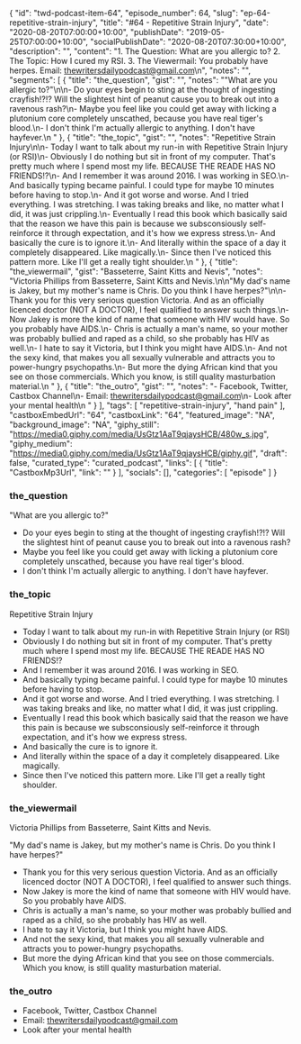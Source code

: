 {
	"id": "twd-podcast-item-64",
	"episode_number": 64,
	"slug": "ep-64-repetitive-strain-injury",
	"title": "#64 - Repetitive Strain Injury",
	"date": "2020-08-20T07:00:00+10:00",
	"publishDate": "2019-05-25T07:00:00+10:00",
	"socialPublishDate": "2020-08-20T07:30:00+10:00",
	"description": "",
	"content": "1. The Question: What are you allergic to? 2. The Topic: How I cured my RSI. 3. The Viewermail: You probably have herpes. Email: thewritersdailypodcast@gmail.com\n",
	"notes": "",
	"segments": [
		{
			"title": "the_question",
			"gist": "",
			"notes": "\"What are you allergic to?\"\n\n- Do your eyes begin to sting at the thought of ingesting crayfish!?!? Will the slightest hint of peanut cause you to break out into a ravenous rash?\n- Maybe you feel like you could get away with licking a plutonium core completely unscathed, because you have real tiger's blood.\n- I don't think I'm actually allergic to anything. I don't have hayfever.\n      "
		},
		{
			"title": "the_topic",
			"gist": "",
			"notes": "Repetitive Strain Injury\n\n- Today I want to talk about my run-in with Repetitive Strain Injury (or RSI)\n- Obviously I do nothing but sit in front of my computer. That's pretty much where I spend most my life. BECAUSE THE READE HAS NO FRIENDS!?\n- And I remember it was around 2016. I was working in SEO.\n- And basically typing became painful. I could type for maybe 10 minutes before having to stop.\n- And it got worse and worse. And I tried everything. I was stretching. I was taking breaks and like, no matter what I did, it was just crippling.\n- Eventually I read this book which basically said that the reason we have this pain is because we subsconsiously self-reinforce it through expectation, and it's how we express stress.\n- And basically the cure is to ignore it.\n- And literally within the space of a day it completely disappeared. Like magically.\n- Since then I've noticed this pattern more. Like I'll  get a really tight shoulder.\n      "
		},
		{
			"title": "the_viewermail",
			"gist": "Basseterre, Saint Kitts and Nevis",
			"notes": "Victoria Phillips from Basseterre, Saint Kitts and Nevis.\n\n\"My dad's name is Jakey, but my mother's name is Chris. Do you think I have herpes?\"\n\n- Thank you for this very serious question Victoria. And as an officially licenced doctor (NOT A DOCTOR), I feel qualified to answer such things.\n- Now Jakey is more the kind of name that someone with HIV would have. So you probably have AIDS.\n- Chris is actually a man's name, so your mother was probably bullied and raped as a child, so she probably has HIV as well.\n- I hate to say it Victoria, but I think you might have AIDS.\n- And not the sexy kind, that makes you all sexually vulnerable and attracts you to power-hungry psychopaths.\n- But more the dying African kind that you see on those commercials. Which you know, is still quality masturbation material.\n      "
		},
		{
			"title": "the_outro",
			"gist": "",
			"notes": "- Facebook, Twitter, Castbox Channel\n- Email: thewritersdailypodcast@gmail.com\n- Look after your mental health\n      "
		}
	],
	"tags": [
		"repetitive-strain-injury",
		"hand pain"
	],
	"castboxEmbedUrl": "64",
	"castboxLink": "64",
	"featured_image": "NA",
	"background_image": "NA",
	"giphy_still": "https://media0.giphy.com/media/UsGtz1AaT9qjaysHCB/480w_s.jpg",
	"giphy_medium": "https://media0.giphy.com/media/UsGtz1AaT9qjaysHCB/giphy.gif",
	"draft": false,
	"curated_type": "curated_podcast",
	"links": [
		{
			"title": "CastboxMp3Url",
			"link": ""
		}
	],
	"socials": [],
	"categories": [
		"episode"
	]
}

### the_question

"What are you allergic to?"

- Do your eyes begin to sting at the thought of ingesting crayfish!?!? Will the slightest hint of peanut cause you to break out into a ravenous rash?
- Maybe you feel like you could get away with licking a plutonium core completely unscathed, because you have real tiger's blood.
- I don't think I'm actually allergic to anything. I don't have hayfever.
      
### the_topic

Repetitive Strain Injury

- Today I want to talk about my run-in with Repetitive Strain Injury (or RSI)
- Obviously I do nothing but sit in front of my computer. That's pretty much where I spend most my life. BECAUSE THE READE HAS NO FRIENDS!?
- And I remember it was around 2016. I was working in SEO.
- And basically typing became painful. I could type for maybe 10 minutes before having to stop.
- And it got worse and worse. And I tried everything. I was stretching. I was taking breaks and like, no matter what I did, it was just crippling.
- Eventually I read this book which basically said that the reason we have this pain is because we subsconsiously self-reinforce it through expectation, and it's how we express stress.
- And basically the cure is to ignore it.
- And literally within the space of a day it completely disappeared. Like magically.
- Since then I've noticed this pattern more. Like I'll  get a really tight shoulder.
      
### the_viewermail

Victoria Phillips from Basseterre, Saint Kitts and Nevis.

"My dad's name is Jakey, but my mother's name is Chris. Do you think I have herpes?"

- Thank you for this very serious question Victoria. And as an officially licenced doctor (NOT A DOCTOR), I feel qualified to answer such things.
- Now Jakey is more the kind of name that someone with HIV would have. So you probably have AIDS.
- Chris is actually a man's name, so your mother was probably bullied and raped as a child, so she probably has HIV as well.
- I hate to say it Victoria, but I think you might have AIDS.
- And not the sexy kind, that makes you all sexually vulnerable and attracts you to power-hungry psychopaths.
- But more the dying African kind that you see on those commercials. Which you know, is still quality masturbation material.
      
### the_outro

- Facebook, Twitter, Castbox Channel
- Email: thewritersdailypodcast@gmail.com
- Look after your mental health
      
